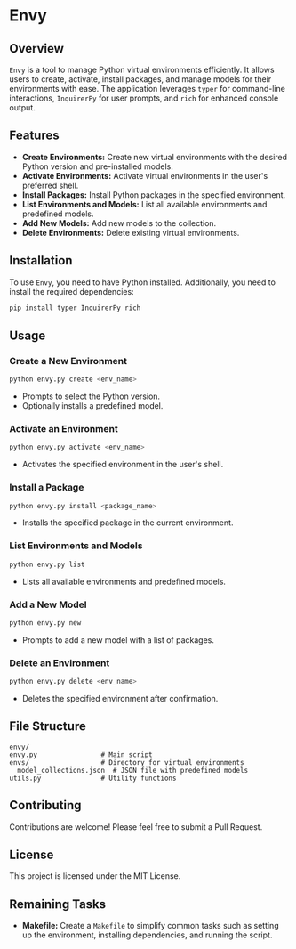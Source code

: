 # Envy

## Overview

`Envy` is a tool to manage Python virtual environments efficiently. It allows users to create, activate, install packages, and manage models for their environments with ease. The application
leverages `typer` for command-line interactions, `InquirerPy` for user prompts, and `rich` for enhanced console output.

## Features

- **Create Environments:** Create new virtual environments with the desired Python version and pre-installed models.
- **Activate Environments:** Activate virtual environments in the user's preferred shell.
- **Install Packages:** Install Python packages in the specified environment.
- **List Environments and Models:** List all available environments and predefined models.
- **Add New Models:** Add new models to the collection.
- **Delete Environments:** Delete existing virtual environments.

## Installation

To use `Envy`, you need to have Python installed. Additionally, you need to install the required dependencies:

```sh
pip install typer InquirerPy rich
```

## Usage

### Create a New Environment

```sh
python envy.py create <env_name>
```

- Prompts to select the Python version.
- Optionally installs a predefined model.

### Activate an Environment

```sh
python envy.py activate <env_name>
```

- Activates the specified environment in the user's shell.

### Install a Package

```sh
python envy.py install <package_name>
```

- Installs the specified package in the current environment.

### List Environments and Models

```sh
python envy.py list
```

- Lists all available environments and predefined models.

### Add a New Model

```sh
python envy.py new
```

- Prompts to add a new model with a list of packages.

### Delete an Environment

```sh
python envy.py delete <env_name>
```

- Deletes the specified environment after confirmation.

## File Structure

```
envy/
envy.py                # Main script
envs/                  # Directory for virtual environments
  model_collections.json  # JSON file with predefined models
utils.py               # Utility functions
```

## Contributing

Contributions are welcome! Please feel free to submit a Pull Request.

## License

This project is licensed under the MIT License.

## Remaining Tasks

- **Makefile:** Create a `Makefile` to simplify common tasks such as setting up the environment, installing dependencies, and running the script.
